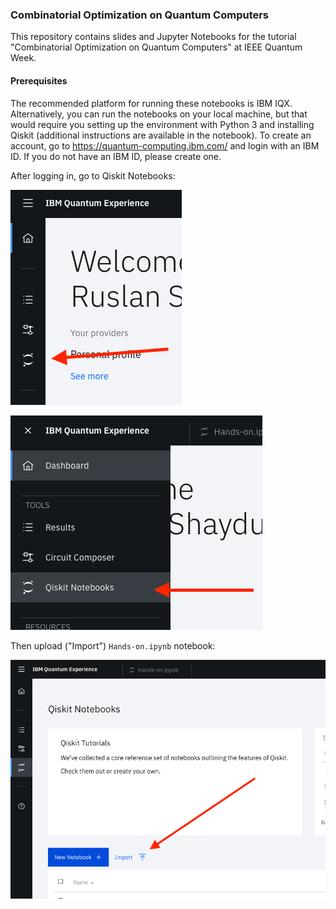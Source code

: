 ### Combinatorial Optimization on Quantum Computers

This repository contains slides and Jupyter Notebooks for the tutorial "Combinatorial Optimization on Quantum Computers" at IEEE Quantum Week.

#### Prerequisites 

The recommended platform for running these notebooks is IBM IQX. Alternatively, you can run the notebooks on your local machine, but that would require you setting up the environment with Python 3 and installing Qiskit (additional instructions are available in the notebook). To create an account, go to https://quantum-computing.ibm.com/ and login with an IBM ID. If you do not have an IBM ID, please create one.

After logging in, go to Qiskit Notebooks:

![Notebook instructions step 1](/images/notebooks1.png)

![Notebook instructions step 2](/images/notebooks2.png)

Then upload ("Import") `Hands-on.ipynb` notebook:

![Notebook upload](/images/import_notebook.png)

